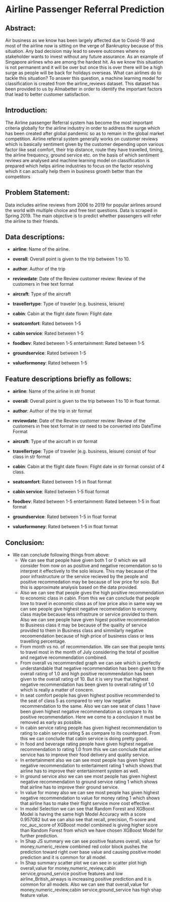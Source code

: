 # Airline Passenger Referral Prediction
## **Abstract:**
Air business as we know has been largely affected due to Covid-19 and most of the airline now is sitting on the verge of Bankruptcy because of this situation. Any bad decision may lead to severe outcomes where no stakeholder wants to invest without any future assurance. As an example of Singapore airlines who are among the hardest hit. As we know this situation is not permanent and it will be over but once this is over there will be a high surge as people will be back for holidays overseas. What can airlines do to tackle this situation? To answer this question, a machine learning model for classification is created from the airline_reviews dataset. This dataset has been  provided to us by Almabetter in order to identify the important factors that lead to better customer satisfaction.
## **Introduction**:
The Airline passenger Referral system has become the most important criteria globally for the airline industry in order to address the surge which has been created after global pandemic so as to remain in the global market competition. 
Airline referral system generally works on customer reviews which is basically sentiment given by the customer depending upon various factor like seat comfort, their trip distance, route they have travelled, timing, the airline frequency, ground service etc. on the basis of which sentiment reviews are analysed and machine learning model on classification is prepared which helps airline industries to focus on the factor resolving which it can actually help them in business growth better than the competitors
## **Problem Statement**:
Data includes airline reviews from 2006 to 2019 for popular airlines around the world with multiple choice and free text questions. Data is scraped in Spring 2019. The main objective is to predict whether passengers will refer the airline to their friends.

## **Data descriptions:**


*   **airline**: Name of the airline.

*   **overall**: Overall point is given to the trip between 1 to 10.


*   **author**: Author of the trip


*   **reviewdate**: Date of the Review customer review: Review of the customers in free text format



*  **aircraft**: Type of the aircraft

*   **travellertype**: Type of traveler (e.g. business, leisure)


*   **cabin**: Cabin at the flight date flown: Flight date

*  **seatcomfort**: Rated between 1-5


*   **cabin service**: Rated between 1-5

*   **foodbev**: Rated between 1-5 entertainment: Rated between 1-5


*   **groundservice**: Rated between 1-5

*   **valueformoney**: Rated between 1-5

## **Feature descriptions briefly as follows:**


*   **airline**: Name of the airline in str fromat

*   **overall**: Overall point is given to the trip between 1 to 10 in float format.


*   **author**: Author of the trip in str format


*   **reviewdate**: Date of the Review customer review: Review of the customers in free text format in str need to be converted into DateTime Format



*  **aircraft**: Type of the aircraft in str format

*   **travellertype**: Type of traveler (e.g. business, leisure) consist of four class in str format 


*   **cabin**: Cabin at the flight date flown: Flight date in str format consist of 4 class.

*  **seatcomfort**: Rated between 1-5 in float format


*   **cabin service**: Rated between 1-5 float format

*   **foodbev**: Rated between 1-5 entertainment: Rated between 1-5 in float format


*   **groundservice**: Rated between 1-5 in float format

*   **valueformoney**: Rated between 1-5 in float format

## **Conclusion:**
* We can conclude following things from above:
  * We can see that people have given both 1 or 0 which we will consider from now on as positive and negative recomendation so to interpret it effectively to the solo leisure. This may because of the poor infrastructure or the service recieved by the people and positive recommedation may be because of low price for solo. But this is approximate analysis based on the data provided.
  * Also we can see that people gives the high positive recommendation to economic class in cabin. From this we can conclude that people love to travel in economic class as of low price also in same way we can see people give highest negative recomendation to economy class maybe because less infrastrure or service provided to them. Also we can see people have given higest positive recommedation to Business class it may be because of the quality of service provided to them in Business class and simmilarly negative recoomendation because of high price of business class or less travelling percentage.
  * From month vs no. of recommendation. We can see that people tents to travel most in the month of July considering the total of positive and negative recommendation combined.
  * From overall vs recommended graph we can see which is perfectly understandable that negative recommendation has been given to the overall rating of 1.0 and high positive recommendation has been given to the overall rating of 10. But it is very true that highest negative recommendation has been given to overall rating of 1.0 which is really a matter of concern.
  * In seat comfort people has given highest positive recommended to the seat of class 5 as compared to very low negative recommendation to the same. Also we can see seat of class 1 have been given highest negative recommendation as compare to its positive recommendation. Here we come to a conclusion it must be removed as early as possible.
  * In cabin service rating people has given highest recommendation to rating to cabin service rating 5 as compare to its counterpart. From this we can conclude that cabin service is doing pretty good.
  * In food and beverage rating people have given highest negative recommendation to rating 1.0 from this we can conclude that airline service has to improve their food delivery and quality service.
  * In entertainment also we can see most people has given highest negative recommendation to entertaiment rating 1 which shows  that airline has to improve their entertainment system as well.
  * In ground service also we can see most people has given highest negative recommendation to ground service rating 1 which shows  that airline has to improve their ground service.
  * In value for money also we can see most people has given highest negative recommendation to value for money rating 1 which shows  that airline has to make their flight service more cost effective.
  * In model Selection we can see that Random Forest and XGBoost Model is having the same high Model Accuracy with a score 0.957082 but we can also see that recall, precision, f1-score and roc_auc_score of XGBoost model combined is giving higher score than Random Forest from which we have chosen XGBoost Model for further prediction.
  * In Shap JS summary we can see positive features overall, value for money,numeric_review combined red color block pushes the prediction toward right over base value and causing positive model prediction and it is common for all model.
  * In Shap summary scatter plot we can see in scatter plot high overall,value for money,numeric_review,cabin service,ground_service positive features and low airline_British_airways is increasing positive prediction and it is common for all models. Also we can see that overall,value for money,numeric_review,cabin service,ground_service has high shap feature value.  



